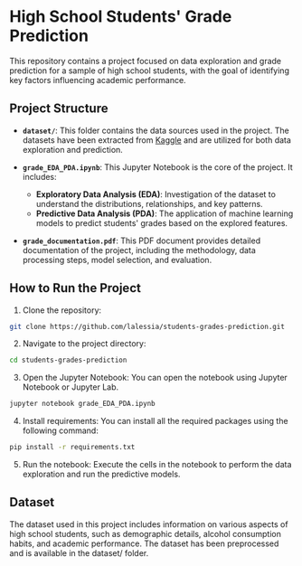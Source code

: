 # High School Students' Grade Prediction

This repository contains a project focused on data exploration and grade prediction for a sample of high school students, with the goal of identifying key factors influencing academic performance.

## Project Structure

- **`dataset/`**: This folder contains the data sources used in the project. The datasets have been extracted from [Kaggle](https://www.kaggle.com/datasets/uciml/student-alcohol-consumption/data) and are utilized for both data exploration and prediction.

- **`grade_EDA_PDA.ipynb`**: This Jupyter Notebook is the core of the project. It includes:
  - **Exploratory Data Analysis (EDA)**: Investigation of the dataset to understand the distributions, relationships, and key patterns.
  - **Predictive Data Analysis (PDA)**: The application of machine learning models to predict students' grades based on the explored features.

- **`grade_documentation.pdf`**: This PDF document provides detailed documentation of the project, including the methodology, data processing steps, model selection, and evaluation.

## How to Run the Project

1. Clone the repository:
```bash
git clone https://github.com/lalessia/students-grades-prediction.git
```
2. Navigate to the project directory:
```bash
cd students-grades-prediction
```
3. Open the Jupyter Notebook: You can open the notebook using Jupyter Notebook or Jupyter Lab.
```bash
jupyter notebook grade_EDA_PDA.ipynb
```
4. Install requirements: You can install all the required packages using the following command:
```bash
pip install -r requirements.txt
```
5. Run the notebook: Execute the cells in the notebook to perform the data exploration and run the predictive models.

## Dataset
The dataset used in this project includes information on various aspects of high school students, such as demographic details, alcohol consumption habits, and academic performance. 
The dataset has been preprocessed and is available in the dataset/ folder.

## 
